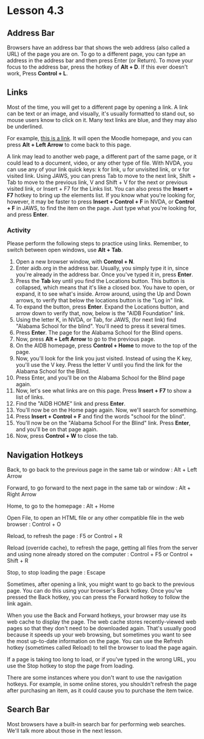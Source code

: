 # Lesson 4.3

## Address Bar

Browsers have an address bar that shows the web address (also called a URL) of the page you are on. To go to a different page, you can type an address in the address bar and then press Enter (or Return). To move your focus to the address bar, press the hotkey of **Alt + D**. If this ever doesn't work, Press **Control + L**.

## Links

Most of the time, you will get to a different page by opening a link. A link can be text or an image, and visually, it's usually formatted to stand out, so mouse users know to click on it. Many text links are blue, and they may also be underlined.

For example, [this is a link](http://www.alassist.us). It will open the Moodle homepage, and you can press **Alt + Left Arrow** to come back to this page.

A link may lead to another web page, a different part of the same page, or it could lead to a document, video, or any other type of file. With NVDA, you can use any of your link quick keys: k for link, u for unvisited link, or v for visited link. Using JAWS, you can press Tab to move to the next link, Shift + Tab to move to the previous link, V and Shift + V for the next or previous visited link, or Insert + F7 for the Links list. You can also press the **Insert + F7** hotkey to bring up the elements list. If you know what you're looking for, however, it may be faster to press **Insert + Control + F** in NVDA, or **Control + F** in JAWS, to find the item on the page. Just type what you're looking for, and press **Enter**.

### Activity

Please perform the following steps to practice using links. Remember, to switch between open windows, use **Alt + Tab**.

1. Open a new browser window, with **Control + N**.
2. Enter aidb.org in the address bar. Usually, you simply type it in, since you're already in the address bar. Once you've typed it in, press **Enter**.
3. Press the **Tab** key until you find the Locations button. This button is collapsed, which means that it's like a closed box. You have to open, or expand, it to see what's inside. Arrow around, using the Up and Down arrows, to verify that below the locations button is the "Log in" link.
4. To expand the button, press **Enter**. Expand the Locations button, and arrow down to verify that, now, below is the "AIDB Foundation" link.
5. Using the letter K, in NVDA, or Tab, for JAWS,  (for next link) find "Alabama School for the blind". You'll need to press it several times.
6. Press **Enter**. The page for the Alabama School for the Blind opens.
7. Now, press **Alt + Left Arrow** to go to the previous page.
8. On the AIDB homepage, press **Control + Home** to move to the top of the page.
9. Now, you'll look for the link you just visited. Instead of using the K key, you'll use the V key. Press the letter V until you find the link for the Alabama School for the Blind.
10. Press Enter, and you'll be on the Alabama School for the Blind page again.
11. Now, let's see what links are on this page. Press **Insert + F7** to show a list of links.
12. Find the "AIDB HOME" link and press **Enter**.
13. You'll now be on the Home page again. Now, we'll search for something.
14. Press **Insert + Control + F** and find the words "school for the blind".
15. You'll now be on the "Alabama School For the Blind" link. Press **Enter**, and you'll be on that page again.
16. Now, press **Control + W** to close the tab.

## Navigation Hotkeys

Back, to go back to the previous page in the same tab or window
: Alt + Left Arrow

Forward, to go forward to the next page in the same tab or window
: Alt + Right Arrow

Home, to go to the homepage
: Alt + Home

Open File, to open an HTML file or any other compatible file in the web browser
: Control + O

Reload, to refresh the page
: F5 or Control + R

Reload (override cache), to refresh the page, getting all files from the server and using none already stored on the computer
: Control + F5 or Control + Shift + R

Stop, to stop loading the page
: Escape

Sometimes, after opening a link, you might want to go back to the
previous page. You can do this using your browser's Back hotkey. Once
you've pressed the Back hotkey, you can press the Forward hotkey to
follow the link again.

When you use the Back and Forward hotkeys, your browser may use its web
cache to display the page. The web cache stores recently-viewed web
pages so that they don't need to be downloaded again. That's usually
good because it speeds up your web browsing, but sometimes you want to
see the most up-to-date information on the page. You can use the Refresh
hotkey (sometimes called Reload) to tell the browser to load the page
again.

If a page is taking too long to load, or if you've typed in the wrong URL, you use the Stop hotkey to stop the page from loading.

There are some instances where you don't want to use the navigation hotkeys. For example, in some online stores, you shouldn't refresh the page after purchasing an item, as it could cause you to purchase the item twice.

## Search Bar

Most browsers have a built-in search bar for performing web searches. We'll talk more about those in the next lesson.
